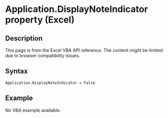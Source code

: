 # Application.DisplayNoteIndicator property (Excel)

## Description
This page is from the Excel VBA API reference. The content might be limited due to browser compatibility issues.

## Syntax
```vba
Application.DisplayNoteIndicator = False
```

## Example
No VBA example available.
